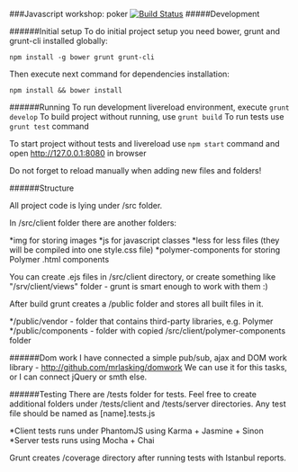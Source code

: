 ###Javascript workshop: poker
[![Build Status](https://travis-ci.org/Ahineya/js-workshop-poker-boilerplate.svg?branch=master)](https://travis-ci.org/Ahineya/js-workshop-poker-boilerplate)
#####Development

######Initial setup
To do initial project setup you need bower, grunt and grunt-cli installed globally:

```
npm install -g bower grunt grunt-cli
```

Then execute next command for dependencies installation:
```
npm install && bower install
```

######Running
To run development livereload environment, execute ```grunt develop```
To build project without running, use ```grunt build```
To run tests use ```grunt test``` command

To start project without tests and livereload use ```npm start``` command and open http://127.0.0.1:8080 in browser

Do not forget to reload manually when adding new files and folders!

######Structure

All project code is lying under /src folder.

In /src/client folder there are another folders:

*img for storing images
*js for javascript classes
*less for less files (they will be compiled into one style.css file)
*polymer-components for storing Polymer .html components

You can create .ejs files in /src/client directory, or create something like "/srv/client/views" folder - 
grunt is smart enough to work with them :)

After build grunt creates a /public folder and stores all built files in it.

*/public/vendor - folder that contains third-party libraries, e.g. Polymer
*/public/components - folder with copied /src/client/polymer-components folder

######Dom work
I have connected a simple pub/sub, ajax and DOM work library - http://github.com/mrlasking/domwork
We can use it for this tasks, or I can connect jQuery or smth else.

######Testing
There are /tests folder for tests. Feel free to create additional folders under /tests/client and /tests/server directories.
Any test file should be named as [name].tests.js

*Client tests runs under PhantomJS using Karma + Jasmine + Sinon
*Server tests runs using Mocha + Chai

Grunt creates /coverage directory after running tests with Istanbul reports.